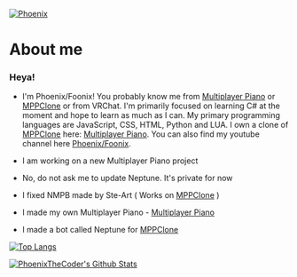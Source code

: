 [![Phoenix](https://img.shields.io/badge/Phoenix's-Multiplayer%20Piano-blue)](https://www.multiplayerpiano.net)

# About me

### Heya!
- I'm Phoenix/Foonix! You probably know me from [Multiplayer Piano](https://multiplayerpiano.com) or [MPPClone](https://mppclone.com) or from VRChat. I'm primarily focused on learning C# at the moment and hope to learn as much as I can. My primary programming languages are JavaScript, CSS, HTML, Python and LUA. I own a clone of [MPPClone](https://mppclone.com) here: [Multiplayer Piano](https://multiplayerpiano.dev). You can also find my youtube channel here [Phoenix/Foonix](https://www.youtube.com/channel/UCJUWY89BC9bb1KIfz-73XAw). 

- I am working on a new Multiplayer Piano project
- No, do not ask me to update Neptune. It's private for now
- I fixed NMPB made by Ste-Art ( Works on [MPPClone](https://mppclone.com) )
- I made my own Multiplayer Piano - [Multiplayer Piano](https://multiplayerpiano.dev)
- I made a bot called Neptune for [MPPClone](https://mppclone.com)

[![Top Langs](https://github-readme-stats.vercel.app/api/top-langs/?username=PhoenixTheCoder&hide=none)](https://phoenixthecoder.github.io)

[![PhoenixTheCoder's Github Stats](https://github-readme-stats.vercel.app/api?username=PhoenixTheCoder)](https://phoenixthecoder.github.io)
